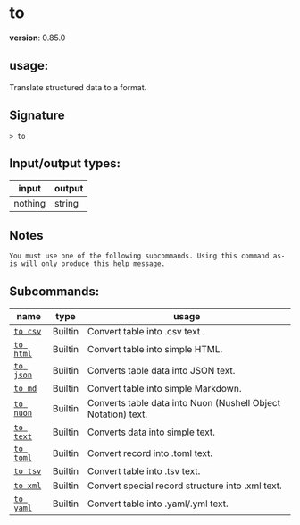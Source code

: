 # to

**version**: 0.85.0

## **usage**:

Translate structured data to a format.

## Signature

`> to `

## Input/output types:

| input   | output |
| ------- | ------ |
| nothing | string |

## Notes

```text
You must use one of the following subcommands. Using this command as-is will only produce this help message.
```

## Subcommands:

| name                                   | type    | usage                                                         |
| -------------------------------------- | ------- | ------------------------------------------------------------- |
| [`to csv`](/commands/docs/to_csv.md)   | Builtin | Convert table into .csv text .                                |
| [`to html`](/commands/docs/to_html.md) | Builtin | Convert table into simple HTML.                               |
| [`to json`](/commands/docs/to_json.md) | Builtin | Converts table data into JSON text.                           |
| [`to md`](/commands/docs/to_md.md)     | Builtin | Convert table into simple Markdown.                           |
| [`to nuon`](/commands/docs/to_nuon.md) | Builtin | Converts table data into Nuon (Nushell Object Notation) text. |
| [`to text`](/commands/docs/to_text.md) | Builtin | Converts data into simple text.                               |
| [`to toml`](/commands/docs/to_toml.md) | Builtin | Convert record into .toml text.                               |
| [`to tsv`](/commands/docs/to_tsv.md)   | Builtin | Convert table into .tsv text.                                 |
| [`to xml`](/commands/docs/to_xml.md)   | Builtin | Convert special record structure into .xml text.              |
| [`to yaml`](/commands/docs/to_yaml.md) | Builtin | Convert table into .yaml/.yml text.                           |
